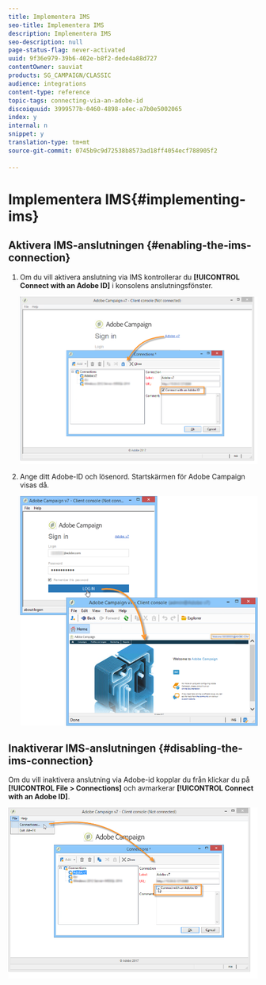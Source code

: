 ```yaml
---
title: Implementera IMS
seo-title: Implementera IMS
description: Implementera IMS
seo-description: null
page-status-flag: never-activated
uuid: 9f36e979-39b6-402e-b8f2-dede4a88d727
contentOwner: sauviat
products: SG_CAMPAIGN/CLASSIC
audience: integrations
content-type: reference
topic-tags: connecting-via-an-adobe-id
discoiquuid: 3999577b-0460-4898-a4ec-a7b0e5002065
index: y
internal: n
snippet: y
translation-type: tm+mt
source-git-commit: 0745b9c9d72538b8573ad18ff4054ecf788905f2

---
```



# Implementera IMS{#implementing-ims}

## Aktivera IMS-anslutningen {#enabling-the-ims-connection}

1. Om du vill aktivera anslutning via IMS kontrollerar du **[!UICONTROL Connect with an Adobe ID]** i konsolens anslutningsfönster.

   ![](assets/ims_1.png)

1. Ange ditt Adobe-ID och lösenord. Startskärmen för Adobe Campaign visas då.

   ![](assets/ims_2.png)

## Inaktiverar IMS-anslutningen {#disabling-the-ims-connection}

Om du vill inaktivera anslutning via Adobe-id kopplar du från klickar du på **[!UICONTROL File > Connections]** och avmarkerar **[!UICONTROL Connect with an Adobe ID]**.

![](assets/ims_4.png)

